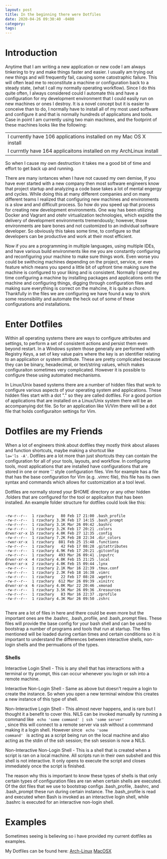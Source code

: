 ```yaml
---
layout: post
title: In the beginning there were Dotfiles
date: 2020-04-26 09:30:40 -0400
category: 
tags:
---
```


# Introduction

Anytime that I am writing a new application or new code I am always tinkering to try and make things faster and easier. I usually am trying out new things and will frequently fail, causing some catostraphic failure. This will often lead me to reconstitute a machine or configuration back to a steady state, (what I call my normally operating workflow). Since I do this quite often, I always considered could I automate this and have a configuration for my development environment that I could easily run on new machines or ones I destroy. It is a novel concept but it is easier to conceive than to do, I normally have to install all of my most used software and configure it and that is normally hundreds of applicaitons and tools. Case in point I am currently using two main machines, and the footprint of these machines looks like the following:

<table class="inline">
<tr>
<td>I currently have 106 applications installed on my Mac OS X install</td>
</tr>
<tr>
<td>I currntly have 164 applicaitons installed on my ArchLinux install</td>
</tr>
</table>

So when I cause my own destruction it takes me a good bit of time and effort to get back up and running.

There are many isntances when I have not caused my  own demise, If you have ever started with a new company then most software engineers know that project startup and analyzing a code base takes a lot of mental engergy and cycles. While doing this at many different companies and on many different teams I realized that configuring new machines and environments is a slow and and difficult process. So how do you speed up that process for creating new development environments. One way has been utilizing Docker and Vagrant and otehr virtualization technologies, which expidite the delivery of development environments tremendously; however, those environments are bare bones and not customized to an individual software developer. So obviously this takes some time, to configure so that developers can be productive and work at their most efficient. 

Now if you are a programming in multiple languages, using multiple IDEs, and have various build environments like me you are constantly configuring and reconfiguring your machine to make sure things work. Even worse you could be swithcing machines depending on the project, service, or even feature which means you spend a little bit of upfront time making sure the machine is configured to your liking and is consistent. Normally I spend my time configuring a machine by installing packages and applications onto the machine and configuring things, digging through configuration files and making sure everything is correct on the mahcine, it is quite a chore. Thankfully in the files we are configuring we have found a way to shirk some resonsibility and automate the heck out of some of these configurations and installations.

# Enter Dotfiles
Within all operating systems there are ways to configure attributes and settings, to perform a set of consistent actions and persist them even beyond restart. In a Windows system those generally are performed with Registry Keys, a set of key value pairs where the key is an identifier relating to an applicaiton or system attribute. These are pretty complicated because they can be binary, hexadecimal, or text/string values, which makes configuraiton sometimes very complicated. However it is possible to configure these using automated mechanisms.

In Linux/Unix based systems there are a number of hidden files that work to configure various aspects of your operating system and applications. These hidden files start with a dot "." so they are called dotfiles. For a good portion of applications that are installed on a Linux/Unix system there will be an accompanying dot file. So for an application like Vi/Vim there will be a dot file that holds configuraiton settings for Vim. 

# Dotfiles are my Friends
When a lot of engineers think about dotfiles they mostly think about aliases and function shortcuts, maybe making a shortcut like <code> la='ls -A'</code>. Dotfiles are a lot more than just shortcuts they can contain the configuration for all of your tools, layouts, and workflow. In configuring tools, most applications that are installed have configurations that are stored in one or more '.' style configuration files. Vim for example has a file that has the base configuration for Vim (e.g. .vimrc file), this file has its own syntax and commands which allows for customization at a tool level. 

Dotfiles are normally stored your $HOME directory or any other hidden .folders that are configured for the tool or applicaiton that has been installed. An example folder structure for dotfiles could look like this:

<pre>
<code>
-rw-r--r--  1 rzachary   80 Feb 17 21:00 .bash_profile
-rw-r--r--  1 rzachary 3.3K Feb 17 14:15 .bash_prompt
-rw-r--r--  1 rzachary 3.1K Mar 26 09:42 .bashrc
-rw-r--r--  1 rzachary 3.2K Feb 17 20:21 .colors
drwxr-xr-x 15 rzachary 4.0K Feb 27 12:35 .config
-rw-r--r--  1 rzachary 7.2K Feb 28 22:34 .dir_colors
-rwxr-xr-x  1 rzachary  881 Feb 25 15:48 .functions
-rw-r--r--  1 rzachary   42 Feb 17 08:28 .gitattributes
-rw-r--r--  1 rzachary 4.9K Feb 17 20:21 .gitconfig
-rw-r--r--  1 rzachary  493 Mar 26 09:41 .inputrc
drwxr-xr-x  4 rzachary 4.0K Feb 15 21:25 .local
drwxr-xr-x  2 rzachary 4.0K Feb 15 09:44 .lynx
-rw-r--r--  1 rzachary 2.1K Mar 16 22:39 .tmux.conf
-rw-r--r--  1 rzachary 2.3K Feb 18 16:38 .vimrc
-rw-r--r--  1 rzachary   22 Feb 17 08:28 .wgetrc
-rw-r--r--  1 rzachary  612 Mar 26 09:39 .xinitrc
drwxr-xr-x  6 rzachary 4.0K Mar 22 20:46 .xmonad
-rw-r--r--  1 rzachary 3.5K Mar 26 09:36 .Xresources
-rw-r--r--  1 rzachary   83 Mar 16 22:37 .zprofile
-rw-r--r--  1 rzachary 4.3K Mar 26 09:50 .zshrc
</code>
</pre>

There are a lot of files in here and there could be even more but the important ones are the .bashrc, .bash_profile, and .bash_prompt files. These files will provide the base config for your bash shell and can be used to bootstrap a number of programs and tools that run at startup. The files mentioned will be loaded during certian times and certain conditions so it is important to understand the differences between interactive shells, non-login shells and the permuations of the types. 

### Shells

Interactive Login Shell - This is any shell that has interactions with a terminal or tty prompt, this can occur whenever you login or ssh into a remote machine.

Interactive Non-Login Shell - Same as above but doesn't require a login to create the instance. So when you open a new terminal window this creates a new instance of this type of shell.

Non-Interactive Login Shell - This almost never happens, and is rare but I thought it a benefit to cover this. NILS can be invoked manually by running a command like <code> echo 'some command' | ssh 'some server' </code>, since this will connect to a remote server via ssh without a commmand making it a login shell. However since <code> echo 'some command' </code> is acting as a script being run on the local machine and also acting as the stdin of the ssh session; the ssh session is now a NILS.  

Non-Interactive Non-Login Shell - This is a shell that is created when a script is ran on a local machine. All scripts run in their own subshell and this shell is not interactive. It only opens to execute the script and closes immediately once the script is finished. 

The reason why this is important to know these types of shells is that only certain types of configuration files are ran when certain shells are executed. Of the dot files that we use to bootstrap configs .bash_profile, .bashrc, and .bash_prompt these run during certain instance. The .bash_profile is read and executed when Bash is invoked as an interactive login shell, while .bashrc is executed for an interactive non-login shell.

# Examples
Sometimes seeing is believing so i have provided my current dotfiles as examples.

My Dotfiles can be found here:
[Arch-Linux]("https://github.com/rzachary/dotfiles-arch")
[MacOSX]("https://github.com/rzachary/dotfiles")
